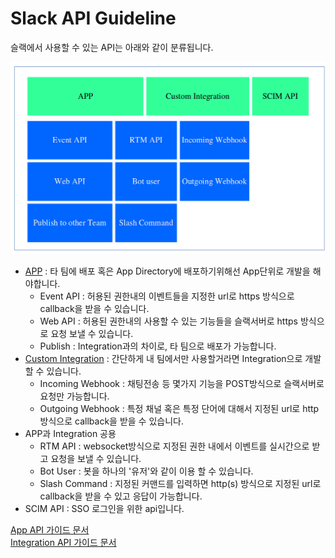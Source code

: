 # Slack API Guideline

슬랙에서 사용할 수 있는 API는 아래와 같이 분류됩니다. 

![slack_apis](./imgs/img_slack_apis.png)

- [APP](./app/README.md) : 타 팀에 배포 혹은 App Directory에 배포하기위해선 App단위로 개발을 해야합니다.
    - Event API : 허용된 권한내의 이벤트들을 지정한 url로 https 방식으로 callback을 받을 수 있습니다.
    - Web API : 허용된 권한내의 사용할 수 있는 기능들을 슬랙서버로 https 방식으로 요청 보낼 수 있습니다. 
    - Publish : Integration과의 차이로, 타 팀으로 배포가 가능합니다. 
- [Custom Integration](./integration/README.md) : 간단하게 내 팀에서만 사용할거라면 Integration으로 개발할 수 있습니다.
    - Incoming Webhook : 채팅전송 등 몇가지 기능을 POST방식으로 슬랙서버로 요청만 가능합니다.
    - Outgoing Webhook : 특정 채널 혹은 특정 단어에 대해서 지정된 url로 http 방식으로 callback을 받을 수 있습니다.
- APP과 Integration 공용 
    - RTM API : websocket방식으로 지정된 권한 내에서 이벤트를 실시간으로 받고 요청을 보낼 수 있습니다.
    - Bot User : 봇을 하나의 '유저'와 같이 이용 할 수 있습니다.
    - Slash Command : 지정된 커맨드를 입력하면 http(s) 방식으로 지정된 url로 callback을 받을 수 있고 응답이 가능합니다.
- SCIM API : SSO 로그인을 위한 api입니다.




[App API 가이드 문서](./bot.md)  
[Integration API 가이드 문서](./bot.md)